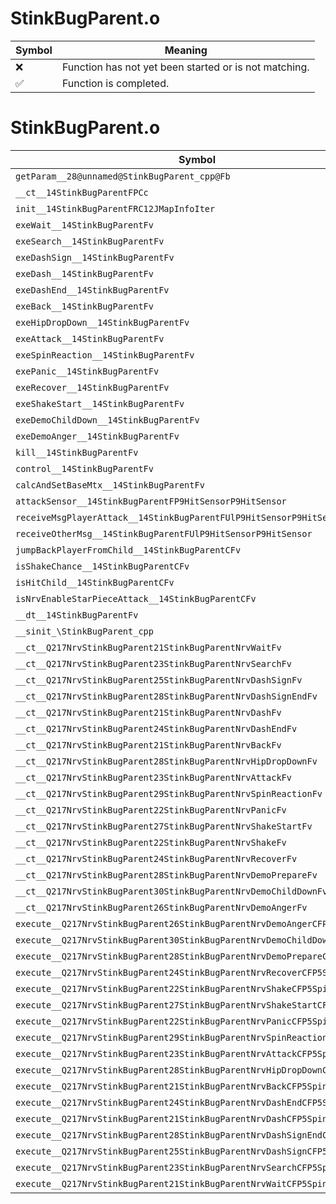 # StinkBugParent.o
| Symbol | Meaning 
| ------------- | ------------- 
| :x: | Function has not yet been started or is not matching. 
| :white_check_mark: | Function is completed. 


# StinkBugParent.o
| Symbol | Decompiled? |
| ------------- | ------------- |
| `getParam__28@unnamed@StinkBugParent_cpp@Fb` | :x: |
| `__ct__14StinkBugParentFPCc` | :x: |
| `init__14StinkBugParentFRC12JMapInfoIter` | :x: |
| `exeWait__14StinkBugParentFv` | :x: |
| `exeSearch__14StinkBugParentFv` | :x: |
| `exeDashSign__14StinkBugParentFv` | :x: |
| `exeDash__14StinkBugParentFv` | :x: |
| `exeDashEnd__14StinkBugParentFv` | :x: |
| `exeBack__14StinkBugParentFv` | :x: |
| `exeHipDropDown__14StinkBugParentFv` | :x: |
| `exeAttack__14StinkBugParentFv` | :x: |
| `exeSpinReaction__14StinkBugParentFv` | :x: |
| `exePanic__14StinkBugParentFv` | :x: |
| `exeRecover__14StinkBugParentFv` | :x: |
| `exeShakeStart__14StinkBugParentFv` | :x: |
| `exeDemoChildDown__14StinkBugParentFv` | :x: |
| `exeDemoAnger__14StinkBugParentFv` | :x: |
| `kill__14StinkBugParentFv` | :x: |
| `control__14StinkBugParentFv` | :x: |
| `calcAndSetBaseMtx__14StinkBugParentFv` | :x: |
| `attackSensor__14StinkBugParentFP9HitSensorP9HitSensor` | :x: |
| `receiveMsgPlayerAttack__14StinkBugParentFUlP9HitSensorP9HitSensor` | :x: |
| `receiveOtherMsg__14StinkBugParentFUlP9HitSensorP9HitSensor` | :x: |
| `jumpBackPlayerFromChild__14StinkBugParentCFv` | :x: |
| `isShakeChance__14StinkBugParentCFv` | :x: |
| `isHitChild__14StinkBugParentCFv` | :x: |
| `isNrvEnableStarPieceAttack__14StinkBugParentCFv` | :x: |
| `__dt__14StinkBugParentFv` | :x: |
| `__sinit_\StinkBugParent_cpp` | :x: |
| `__ct__Q217NrvStinkBugParent21StinkBugParentNrvWaitFv` | :x: |
| `__ct__Q217NrvStinkBugParent23StinkBugParentNrvSearchFv` | :x: |
| `__ct__Q217NrvStinkBugParent25StinkBugParentNrvDashSignFv` | :x: |
| `__ct__Q217NrvStinkBugParent28StinkBugParentNrvDashSignEndFv` | :x: |
| `__ct__Q217NrvStinkBugParent21StinkBugParentNrvDashFv` | :x: |
| `__ct__Q217NrvStinkBugParent24StinkBugParentNrvDashEndFv` | :x: |
| `__ct__Q217NrvStinkBugParent21StinkBugParentNrvBackFv` | :x: |
| `__ct__Q217NrvStinkBugParent28StinkBugParentNrvHipDropDownFv` | :x: |
| `__ct__Q217NrvStinkBugParent23StinkBugParentNrvAttackFv` | :x: |
| `__ct__Q217NrvStinkBugParent29StinkBugParentNrvSpinReactionFv` | :x: |
| `__ct__Q217NrvStinkBugParent22StinkBugParentNrvPanicFv` | :x: |
| `__ct__Q217NrvStinkBugParent27StinkBugParentNrvShakeStartFv` | :x: |
| `__ct__Q217NrvStinkBugParent22StinkBugParentNrvShakeFv` | :x: |
| `__ct__Q217NrvStinkBugParent24StinkBugParentNrvRecoverFv` | :x: |
| `__ct__Q217NrvStinkBugParent28StinkBugParentNrvDemoPrepareFv` | :x: |
| `__ct__Q217NrvStinkBugParent30StinkBugParentNrvDemoChildDownFv` | :x: |
| `__ct__Q217NrvStinkBugParent26StinkBugParentNrvDemoAngerFv` | :x: |
| `execute__Q217NrvStinkBugParent26StinkBugParentNrvDemoAngerCFP5Spine` | :x: |
| `execute__Q217NrvStinkBugParent30StinkBugParentNrvDemoChildDownCFP5Spine` | :x: |
| `execute__Q217NrvStinkBugParent28StinkBugParentNrvDemoPrepareCFP5Spine` | :x: |
| `execute__Q217NrvStinkBugParent24StinkBugParentNrvRecoverCFP5Spine` | :x: |
| `execute__Q217NrvStinkBugParent22StinkBugParentNrvShakeCFP5Spine` | :x: |
| `execute__Q217NrvStinkBugParent27StinkBugParentNrvShakeStartCFP5Spine` | :x: |
| `execute__Q217NrvStinkBugParent22StinkBugParentNrvPanicCFP5Spine` | :x: |
| `execute__Q217NrvStinkBugParent29StinkBugParentNrvSpinReactionCFP5Spine` | :x: |
| `execute__Q217NrvStinkBugParent23StinkBugParentNrvAttackCFP5Spine` | :x: |
| `execute__Q217NrvStinkBugParent28StinkBugParentNrvHipDropDownCFP5Spine` | :x: |
| `execute__Q217NrvStinkBugParent21StinkBugParentNrvBackCFP5Spine` | :x: |
| `execute__Q217NrvStinkBugParent24StinkBugParentNrvDashEndCFP5Spine` | :x: |
| `execute__Q217NrvStinkBugParent21StinkBugParentNrvDashCFP5Spine` | :x: |
| `execute__Q217NrvStinkBugParent28StinkBugParentNrvDashSignEndCFP5Spine` | :x: |
| `execute__Q217NrvStinkBugParent25StinkBugParentNrvDashSignCFP5Spine` | :x: |
| `execute__Q217NrvStinkBugParent23StinkBugParentNrvSearchCFP5Spine` | :x: |
| `execute__Q217NrvStinkBugParent21StinkBugParentNrvWaitCFP5Spine` | :x: |
